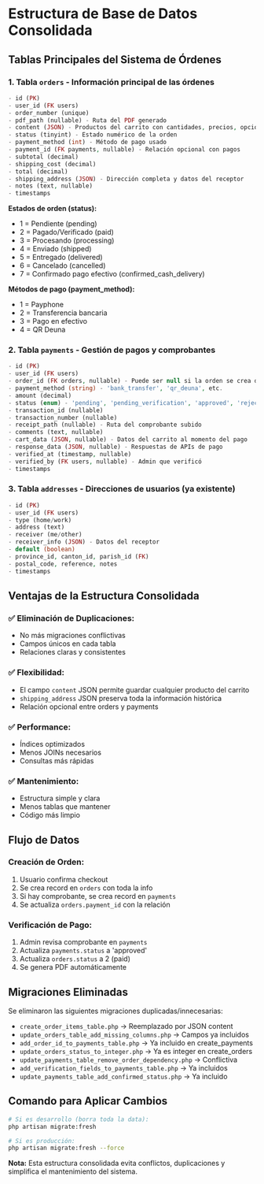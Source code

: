# Estructura de Base de Datos Consolidada

## Tablas Principales del Sistema de Órdenes

### 1. **Tabla `orders`** - Información principal de las órdenes
```php
- id (PK)
- user_id (FK users)
- order_number (unique)
- pdf_path (nullable) - Ruta del PDF generado
- content (JSON) - Productos del carrito con cantidades, precios, opciones
- status (tinyint) - Estado numérico de la orden
- payment_method (int) - Método de pago usado
- payment_id (FK payments, nullable) - Relación opcional con pagos
- subtotal (decimal)
- shipping_cost (decimal)
- total (decimal)
- shipping_address (JSON) - Dirección completa y datos del receptor
- notes (text, nullable)
- timestamps
```

**Estados de orden (status):**
- 1 = Pendiente (pending)
- 2 = Pagado/Verificado (paid)
- 3 = Procesando (processing)
- 4 = Enviado (shipped)
- 5 = Entregado (delivered)
- 6 = Cancelado (cancelled)
- 7 = Confirmado pago efectivo (confirmed_cash_delivery)

**Métodos de pago (payment_method):**
- 1 = Payphone
- 2 = Transferencia bancaria
- 3 = Pago en efectivo
- 4 = QR Deuna

### 2. **Tabla `payments`** - Gestión de pagos y comprobantes
```php
- id (PK)
- user_id (FK users)
- order_id (FK orders, nullable) - Puede ser null si la orden se crea después
- payment_method (string) - 'bank_transfer', 'qr_deuna', etc.
- amount (decimal)
- status (enum) - 'pending', 'pending_verification', 'approved', 'rejected', 'confirmed'
- transaction_id (nullable)
- transaction_number (nullable)
- receipt_path (nullable) - Ruta del comprobante subido
- comments (text, nullable)
- cart_data (JSON, nullable) - Datos del carrito al momento del pago
- response_data (JSON, nullable) - Respuestas de APIs de pago
- verified_at (timestamp, nullable)
- verified_by (FK users, nullable) - Admin que verificó
- timestamps
```

### 3. **Tabla `addresses`** - Direcciones de usuarios (ya existente)
```php
- id (PK)
- user_id (FK users)
- type (home/work)
- address (text)
- receiver (me/other)
- receiver_info (JSON) - Datos del receptor
- default (boolean)
- province_id, canton_id, parish_id (FK)
- postal_code, reference, notes
- timestamps
```

## Ventajas de la Estructura Consolidada

### ✅ **Eliminación de Duplicaciones:**
- No más migraciones conflictivas
- Campos únicos en cada tabla
- Relaciones claras y consistentes

### ✅ **Flexibilidad:**
- El campo `content` JSON permite guardar cualquier producto del carrito
- `shipping_address` JSON preserva toda la información histórica
- Relación opcional entre orders y payments

### ✅ **Performance:**
- Índices optimizados
- Menos JOINs necesarios
- Consultas más rápidas

### ✅ **Mantenimiento:**
- Estructura simple y clara
- Menos tablas que mantener
- Código más limpio

## Flujo de Datos

### Creación de Orden:
1. Usuario confirma checkout
2. Se crea record en `orders` con toda la info
3. Si hay comprobante, se crea record en `payments`
4. Se actualiza `orders.payment_id` con la relación

### Verificación de Pago:
1. Admin revisa comprobante en `payments`
2. Actualiza `payments.status` a 'approved'
3. Actualiza `orders.status` a 2 (paid)
4. Se genera PDF automáticamente

## Migraciones Eliminadas

Se eliminaron las siguientes migraciones duplicadas/innecesarias:
- `create_order_items_table.php` → Reemplazado por JSON content
- `update_orders_table_add_missing_columns.php` → Campos ya incluidos
- `add_order_id_to_payments_table.php` → Ya incluido en create_payments
- `update_orders_status_to_integer.php` → Ya es integer en create_orders
- `update_payments_table_remove_order_dependency.php` → Conflictiva
- `add_verification_fields_to_payments_table.php` → Ya incluidos
- `update_payments_table_add_confirmed_status.php` → Ya incluido

## Comando para Aplicar Cambios

```bash
# Si es desarrollo (borra toda la data):
php artisan migrate:fresh

# Si es producción:
php artisan migrate:fresh --force
```

**Nota:** Esta estructura consolidada evita conflictos, duplicaciones y simplifica el mantenimiento del sistema.
